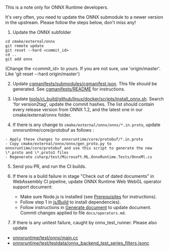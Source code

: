 This is a note only for ONNX Runtime developers.

It's very often, you need to update the ONNX submodule to a newer version in the upstream. Please follow the steps below, don't miss any!

1. Update the ONNX subfolder
```
cd cmake/external/onnx
git remote update
git reset --hard <commit_id>
cd ..
git add onnx
```
(Change the <commit_id> to yours. If you are not sure, use 'origin/master'. Like 'git reset --hard origin/master')

2. Update [cgmanifests/submodules/cgmanifest.json](/cgmanifests/submodules/cgmanifest.json).
This file should be generated. See [cgmanifests/README](/cgmanifests/README.md) for instructions.

3. Update [tools/ci_build/github/linux/docker/scripts/install_onnx.sh](/tools/ci_build/github/linux/docker/scripts/install_onnx.sh).
Search 'for version2tag', update the commit hashes. The list should contain every release version from ONNX 1.2, and the latest one in our cmake/external/onnx folder.

4. If there is any change to `cmake/external/onnx/onnx/*.in.proto`, update onnxruntime/core/protobuf as follows : 
```
- Apply these changes to onnxruntime/core/protobuf/*.in.proto
- Copy cmake/external/onnx/onnx/gen_proto.py to onnxruntime/core/protobuf and use this script to generate the new \*.proto and \*.proto3 files
- Regenerate csharp/test/Microsoft.ML.OnnxRuntime.Tests/OnnxMl.cs
```

5. Send you PR, and run the CI builds.

6. If there is a build failure in stage "Check out of dated documents" in WebAssembly CI pipeline, update ONNX Runtime Web WebGL operator support document:
   - Make sure Node.js is installed (see [Prerequisites](../js/README.md#Prerequisites) for instructions).
   - Follow step 1 in [js/Build](../js/README.md#Build-2) to install dependencies).
   - Follow instructions in [Generate document](../js/README.md#Generating-Document) to update document. Commit changes applied to file `docs/operators.md`.

7. If there is any unitest failure, caught by onnx_test_runner. Please also update
- [onnxruntime/test/onnx/main.cc](/onnxruntime/test/onnx/main.cc)
- [onnxruntime/test/testdata/onnx_backend_test_series_filters.jsonc](/onnxruntime/test/testdata/onnx_backend_test_series_filters.jsonc)
